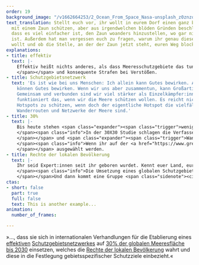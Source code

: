 ```yaml
---
order: 19
background_image: "/v1662664253/2_Ocean_From_Space_Nasa-unsplash_z0znzq_f7vio7.jpg"
text_translation: Stellt euch vor, ihr wollt in eurem Dorf einen ganz besonderen Apfelbaum
  mit einem Zaun schützen, aber aus irgendwelchen blöden Gründen beschließt das Bauamt,
  dass es viel einfacher ist, den Zaun woanders hinzustellen, wo gar nichts zu schützen
  ist. Außerdem hat man vergessen euch zu fragen, warum ihr genau diesen Baum schützen
  wollt und ob die Stelle, an der der Zaun jetzt steht, euren Weg blockiert.
explanations:
- title: effektiv
  text: |-
    Effektiv heißt nichts anderes, als dass Meeresschutzgebiete das tun können, was sie sollen: Meereslebewesen einen Rückzugsort schaffen, an dem sie sich wirklich erholen können. Dazu braucht es dreierlei: eine <span class="expander"><span class="trigger">ganzheitliche Gebietsplanung </span><span class="info">Zwei Beispiele: 1. Ein Schutzgebiet sollte groß genug sein, um wirksam zu schützen. 2. Zwischen Schutzgebieten müssen Wanderkorridore eingerichtet werden. </span></span>, <span class="expander"><span class="trigger">strikte Kontrollen </span><span class="info">sodass z. B. illegaler Fischerei nicht Tor und Tür offengelassen werden
    </span></span> und konsequente Strafen bei Verstößen.
- title: Schutzgebietsnetzwerk
  text: 'Es ist wie bei uns Menschen: Ich allein kann Gutes bewirken. Auch andere
    können Gutes bewirken. Wenn wir uns aber zusammentun, kann Großartiges entstehen.
    Gemeinsam und verbunden sind wir viel stärker als Einzelkämpfer:innen. Genauso
    funktioniert das, wenn wir die Meere schützen wollen. Es reicht nicht, spezifische
    Hotspots zu schützen, wenn doch der eigentliche Hotspot die vielfältigen Verbindungen,
    Wanderrouten und Netzwerke der Meere sind.'
- title: 30%
  text: |-
    Bis heute stehen <span class="expander"><span class="trigger">weniger als 3% aller Meere unter Schutz. </span><span class="info">Wenn man das überhaupt Schutz nennen kann.</span></span> Umweltverbände fordern deswegen <span class="sidenote"><cite class="icon-link_external"><a href="https://www.greenpeaceoceanblueprint.org/de/" target="_blank" rel="noopener">Interaktive Weltkarte von Greenpeace zum 30X30-Szenario</a></cite><span style="font-style:italic;">Thirty by Thirty</span></span>: das heißt, dass bis 2030 nicht nur <span class="sidenote"><cite class="icon-link_external"><a href="https://www.greenpeaceoceanblueprint.org/pdfDocs/Greenpeace_30x30_Blueprint_Report_web.pdf" target="_blank" rel="noopener">Studie: “30X30 A Blueprint For Ocean Protection: How we can protect 30% of our oceans by 2030” der University of Oxford, University of York und Greenpeace</a></cite><span>30%</span></span> aller Meere unter einen wirksamen Schutz gestellt, sondern dafür auch die <span class="expander"><span class="trigger">richtigen Gebiete
    </span><span class="info">In der 30X30 Studie schlagen die Verfasser:innen vor, <a href="https://www.iucn.org/crossroads-blog/202108/we-need-protect-and-conserve-30-planet-it-has-be-right-30" target="_blank">Key Biodiversity Areas (KBAs)</a> - also Gebiete mit besonders großer oder außergewöhnlicher Biodiversität - in den Fokus zu stellen, wenn es um die Festlegung der zu schützenden 30% geht.
    </span></span> und <span class="expander"><span class="trigger">Wanderkorridore
    </span><span class="info">Wenn ihr auf der <a href="https://www.greenpeaceoceanblueprint.org/de/" target="_blank">Karte</a> das 30% Szenario anklickt, werden euch nicht 30, sondern 41,8% geschützte Fläche angezeigt. Das liegt daran, dass hier wirklich alle Faktoren (conservation features) einbezogen werden, die zur Erhaltung der dort vorkommenden Arten beitragen; einschließlich Wanderkorridore. Denn wie soll ein Tier vor menschlichem Eingreifen geschützt sein, wenn der Weg zwischen seinen Lebensräumen nicht geschützt ist?
    </span></span> ausgewählt werden.
- title: Rechte der lokalen Bevölkerung
  text: |-
    Ihr seid Expert:innen seit ihr geboren wurdet. Kennt euer Land, eure Küste, euer Meer in- und auswendig. Lebt mit und von der Natur. <span class="expander"><span class="trigger">Wisst, was es braucht, damit euer Zuhause in Zukunft so lebendig sein kann, wie es in eurer Kindheit war.
    </span><span class="info">Die Umsetzung eines globalen Schutzgebietsnetzwerks kann nur gelingen, wenn lokale Bevölkerungsgruppen teilhaben und mitbestimmen dürfen.
    </span></span>Und dann kommt eine Gruppe <span class="sidenote"><cite class="icon-image"><a href="IMG_URL_HIER" target="_blank" rel="noopener">Cis-Menschen sind Menschen, die sich mit dem in ihrem Geburtsregister eingetragenen Geschlecht identifizieren. Wir haben den Cis-Zusatz eingefügt, weil er daran erinnert, dass seit Jahrhunderten die gleichen Menschen machthabend sind und sich nichts verändern wird, wenn sie es bleiben.</a></cite> <span>weißer Cis-Menschen</span></span>} daher, die sich Politiker:innen nennen und im Concrete Jungle aufgewachsen sind, und entscheidet darüber wie eure Heimat gemanagt wird.
ctas:
- short: false
  part: true
  full: false
  text: This is another example...
animation:
  number_of_frames: 

---
```

»…, dass sie sich in internationalen Verhandlungen für die Etablierung eines [effektiven](# "effektiv") [Schutzgebietsnetzwerkes](# "Schutzgebietsnetzwerk") auf [30% der globalen Meeresfläche bis 2030](# "30%") einsetzen, welches die [Rechte der lokalen Bevölkerung](# "Rechte") wahrt und diese in die Festlegung gebietsspezifischer Schutzziele einbezieht.«